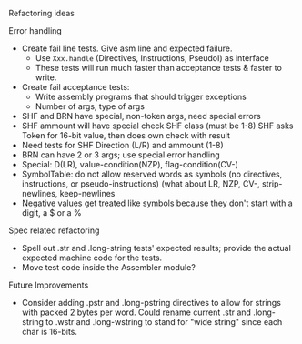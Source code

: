 Refactoring ideas

Error handling

- Create fail line tests.  Give asm line and expected failure.
    - Use `Xxx.handle` (Directives, Instructions, PseudoI) as interface
    - These tests will run much faster than acceptance tests & faster to
      write.
- Create fail acceptance tests:
    - Write assembly programs that should trigger exceptions
    - Number of args, type of args
- SHF and BRN have special, non-token args, need special errors
- SHF ammount will have special check SHF class (must be 1-8)
  SHF asks Token for 16-bit value, then does own check with result
- Need tests for SHF Direction (L/R) and ammount (1-8)
- BRN can have 2 or 3 args; use special error handling
- Special:  D(LR), value-condition(NZP), flag-condition(CV-)
- SymbolTable:  do not allow reserved words as symbols
  (no directives, instructions, or pseudo-instructions)
  (what about LR, NZP, CV-, strip-newlines, keep-newlines
- Negative values get treated like symbols because they don't start
  with a digit, a $ or a %

Spec related refactoring

- Spell out .str and .long-string tests' expected results; provide
  the actual expected machine code for the tests.
- Move test code inside the Assembler module?

Future Improvements

- Consider adding .pstr and .long-pstring directives to allow for
  strings with packed 2 bytes per word.
  Could rename current .str and .long-string to .wstr and .long-wstring
  to stand for "wide string" since each char is 16-bits.
